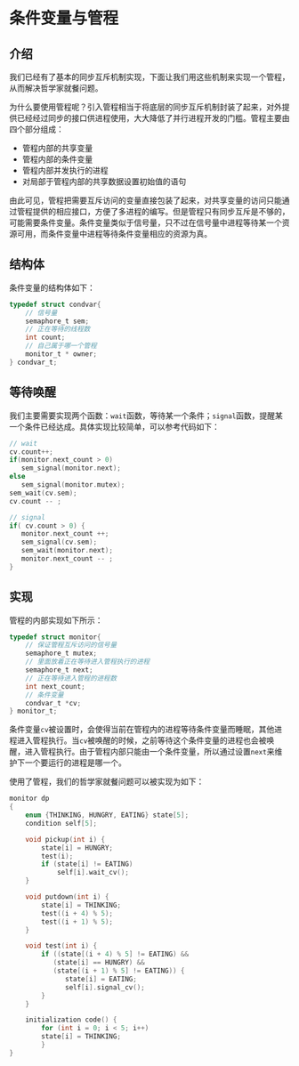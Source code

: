 # 条件变量与管程

## 介绍

我们已经有了基本的同步互斥机制实现，下面让我们用这些机制来实现一个管程，从而解决哲学家就餐问题。

为什么要使用管程呢？引入管程相当于将底层的同步互斥机制封装了起来，对外提供已经经过同步的接口供进程使用，大大降低了并行进程开发的门槛。管程主要由四个部分组成：

* 管程内部的共享变量
* 管程内部的条件变量
* 管程内部并发执行的进程
* 对局部于管程内部的共享数据设置初始值的语句

由此可见，管程把需要互斥访问的变量直接包装了起来，对共享变量的访问只能通过管程提供的相应接口，方便了多进程的编写。但是管程只有同步互斥是不够的，可能需要条件变量。条件变量类似于信号量，只不过在信号量中进程等待某一个资源可用，而条件变量中进程等待条件变量相应的资源为真。

## 结构体

条件变量的结构体如下：

```c
typedef struct condvar{
    // 信号量
    semaphore_t sem;
    // 正在等待的线程数
    int count;
    // 自己属于哪一个管程
    monitor_t * owner;
} condvar_t;
```

## 等待唤醒

我们主要需要实现两个函数：`wait`函数，等待某一个条件；`signal`函数，提醒某一个条件已经达成。具体实现比较简单，可以参考代码如下：

```c
// wait
cv.count++;
if(monitor.next_count > 0)
   sem_signal(monitor.next);
else
   sem_signal(monitor.mutex);
sem_wait(cv.sem);
cv.count -- ;
```

```c
// signal
if( cv.count > 0) {
   monitor.next_count ++;
   sem_signal(cv.sem);
   sem_wait(monitor.next);
   monitor.next_count -- ;
}
```

## 实现

管程的内部实现如下所示：

```c
typedef struct monitor{
    // 保证管程互斥访问的信号量
    semaphore_t mutex;
    // 里面放着正在等待进入管程执行的进程
    semaphore_t next;
    // 正在等待进入管程的进程数
    int next_count;
    // 条件变量
    condvar_t *cv;
} monitor_t;
```

条件变量`cv`被设置时，会使得当前在管程内的进程等待条件变量而睡眠，其他进程进入管程执行。当`cv`被唤醒的时候，之前等待这个条件变量的进程也会被唤醒，进入管程执行。由于管程内部只能由一个条件变量，所以通过设置`next`来维护下一个要运行的进程是哪一个。

使用了管程，我们的哲学家就餐问题可以被实现为如下：

```c
monitor dp
{
    enum {THINKING, HUNGRY, EATING} state[5];
    condition self[5];

    void pickup(int i) {
        state[i] = HUNGRY;
        test(i);
        if (state[i] != EATING)
            self[i].wait_cv();
    }

    void putdown(int i) {
        state[i] = THINKING;
        test((i + 4) % 5);
        test((i + 1) % 5);
    }

    void test(int i) {
        if ((state[(i + 4) % 5] != EATING) &&
           (state[i] == HUNGRY) &&
           (state[(i + 1) % 5] != EATING)) {
              state[i] = EATING;
              self[i].signal_cv();
        }
    }

    initialization code() {
        for (int i = 0; i < 5; i++)
        state[i] = THINKING;
        }
}
```

